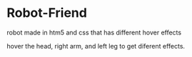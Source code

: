 # Robot-Friend
robot made in htm5 and css that has different hover effects

hover the head, right arm, and left leg to get diferent effects.
